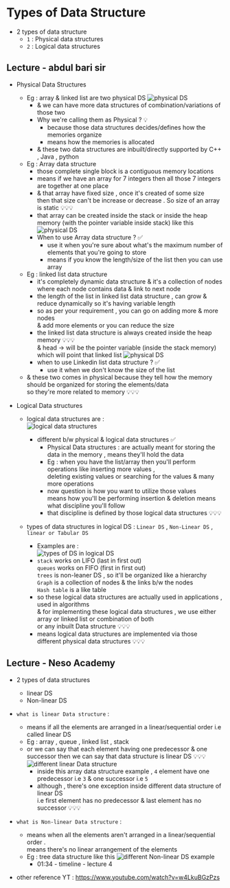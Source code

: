 # Types of Data Structure

- 2 types of data structure 
    - `1` : Physical data structures
    - `2` : Logical data structures

## Lecture - abdul bari sir

- Physical Data Structures
    - Eg : array & linked list are two physical DS
        ![physical DS](../notes-pics/04-lecture/abdul-bari/lecture-4-1.png)
        - & we can have more data structures of combination/variations of those two
        - Why we're calling them as Physical ? 💡
            - because those data structures decides/defines how the memories organize
            - means how the memories is allocated
        - & these two data structures are inbuilt/directly supported by C++ , Java , python 
    - Eg : Array data structure 
        - those complete single block is a contiguous memory locations
        - means if we have an array for 7 integers then all those 7 integers are together at one place
        - & that array have fixed size , once it's created of some size <br>
            then that size can't be increase or decrease . So size of an array is static 💡💡💡
        - that array can be created inside the stack or inside the heap memory (with the pointer variable inside stack) like this <br> 
            ![physical DS](../notes-pics/04-lecture/abdul-bari/lecture-4-2.png)
        - When to use Array data structure ? ✅
            - use it when you're sure about what's the maximum number of elements that you're going to store
            - means if you know the length/size of the list then you can use array 
    - Eg : linked list data structure 
        - it's completely dynamic data structure & it's a collection of nodes <br>
            where each node contains data & link to next node
        - the length of the list in linked list data structure , can grow & reduce dynamically so it's having variable length
        - so as per your requirement , you can go on adding more & more nodes <br>
            & add more elements or you can reduce the size
        - the linked list data structure is always created inside the heap memory 💡💡💡 <br>
            & head -> will be the pointer variable (inside the stack memory) which will point that linked list
            ![physical DS](../notes-pics/04-lecture/abdul-bari/lecture-4-3.png)
        - when to use Linkedin list data structure ? ✅
            - use it when we don't know the size of the list 
    - & these two comes in physical because they tell how the memory should be organized for storing the elements/data  <br>
        so they're more related to memory 💡💡💡

- Logical Data structures 
    - logical data structures are : <br>
        ![logical data structures](../notes-pics/04-lecture/abdul-bari/lecture-4-4.png)
        - different b/w physical & logical data structures ✅
            - Physical Data structures : are actually meant for storing the data in the memory , means they'll hold the data 
            - Eg : when you have the list/array then you'll perform operations like inserting more values , <br>
                deleting existing values or searching for the values & many more operations
            - now question is how you want to utilize those values <br>
                means how you'll be performing insertion & deletion means what discipline you'll follow
            - that discipline is defined by those logical data structures 💡💡💡
        
    - types of data structures in logical DS : `Linear DS` , `Non-Linear DS` , `linear or Tabular DS`
        - Examples are : <br>
            ![types of DS in logical DS](../notes-pics/04-lecture/abdul-bari/lecture-4-5.png)
        - `stack` works on LIFO (last in first out) <br>
            `queues` works on FIFO (first in first out) <br>
            `trees` is non-leaner DS , so it'll be organized like a hierarchy <br>
            `Graph` is a collection of nodes & the links b/w the nodes <br>
            `Hash table` is a like table 
        - so these logical data structures are actually used in applications , used in algorithms <br>
            & for implementing these logical data structures , we use either array or linked list or combination of both <br>
            or any inbuilt Data structure 💡💡💡
        - means logical data structures are implemented via those different physical data structures 💡💡💡

## Lecture - Neso Academy

- 2 types of data structures 
    - linear DS
    - Non-linear DS

- `what is linear Data structure` : 
    - means if all the elements are arranged in a linear/sequential order i.e called linear DS
    - Eg : array , queue , linked list , stack
    - or we can say that each element having one predecessor & one successor then we can say that data structure is linear DS 💡💡💡
        ![different linear Data structure](../notes-pics/04-lecture/neso-academy/lecture-4-1.png)
        - inside this array data structure example , `4` element have one predecessor i.e `3` & one successor i.e `5` 
        - although , there's one exception inside different data structure of linear DS <br>
            i.e first element has no predecessor & last element has no successor 💡💡💡

- `what is Non-linear Data structure` : 
    - means when all the elements aren't arranged in a linear/sequential order . <br>
        means there's no linear arrangement of the elements 
    - Eg : tree data structure like this
        ![different Non-linear DS example](../notes-pics/04-lecture/neso-academy/lecture-4-2.png)
        - 01:34 - timeline - lecture 4





- other reference YT : https://www.youtube.com/watch?v=w4LkuBGzPzs


